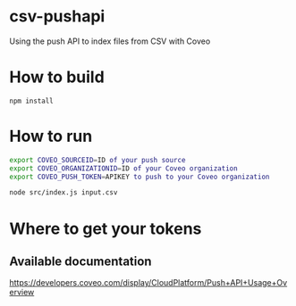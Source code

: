 # csv-pushapi
Using the push API to index files from CSV with Coveo

# How to build
`npm install`

# How to run
```sh
export COVEO_SOURCEID=ID of your push source
export COVEO_ORGANIZATIONID=ID of your Coveo organization
export COVEO_PUSH_TOKEN=APIKEY to push to your Coveo organization

node src/index.js input.csv
```

# Where to get your tokens

## Available documentation
https://developers.coveo.com/display/CloudPlatform/Push+API+Usage+Overview
